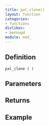 ```yaml
---
title: pal_clone()
layout: function
categories:
- functions
divlikes:
- bennugd
module: mod_
---
```


## Definition

    pal_clone ( )

## Parameters

## Returns

## Example
